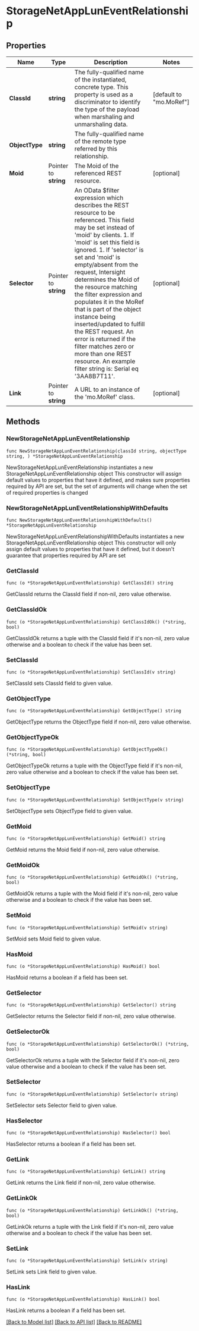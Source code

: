 # StorageNetAppLunEventRelationship

## Properties

Name | Type | Description | Notes
------------ | ------------- | ------------- | -------------
**ClassId** | **string** | The fully-qualified name of the instantiated, concrete type. This property is used as a discriminator to identify the type of the payload when marshaling and unmarshaling data. | [default to "mo.MoRef"]
**ObjectType** | **string** | The fully-qualified name of the remote type referred by this relationship. | 
**Moid** | Pointer to **string** | The Moid of the referenced REST resource. | [optional] 
**Selector** | Pointer to **string** | An OData $filter expression which describes the REST resource to be referenced. This field may be set instead of &#39;moid&#39; by clients. 1. If &#39;moid&#39; is set this field is ignored. 1. If &#39;selector&#39; is set and &#39;moid&#39; is empty/absent from the request, Intersight determines the Moid of the resource matching the filter expression and populates it in the MoRef that is part of the object instance being inserted/updated to fulfill the REST request. An error is returned if the filter matches zero or more than one REST resource. An example filter string is: Serial eq &#39;3AA8B7T11&#39;. | [optional] 
**Link** | Pointer to **string** | A URL to an instance of the &#39;mo.MoRef&#39; class. | [optional] 

## Methods

### NewStorageNetAppLunEventRelationship

`func NewStorageNetAppLunEventRelationship(classId string, objectType string, ) *StorageNetAppLunEventRelationship`

NewStorageNetAppLunEventRelationship instantiates a new StorageNetAppLunEventRelationship object
This constructor will assign default values to properties that have it defined,
and makes sure properties required by API are set, but the set of arguments
will change when the set of required properties is changed

### NewStorageNetAppLunEventRelationshipWithDefaults

`func NewStorageNetAppLunEventRelationshipWithDefaults() *StorageNetAppLunEventRelationship`

NewStorageNetAppLunEventRelationshipWithDefaults instantiates a new StorageNetAppLunEventRelationship object
This constructor will only assign default values to properties that have it defined,
but it doesn't guarantee that properties required by API are set

### GetClassId

`func (o *StorageNetAppLunEventRelationship) GetClassId() string`

GetClassId returns the ClassId field if non-nil, zero value otherwise.

### GetClassIdOk

`func (o *StorageNetAppLunEventRelationship) GetClassIdOk() (*string, bool)`

GetClassIdOk returns a tuple with the ClassId field if it's non-nil, zero value otherwise
and a boolean to check if the value has been set.

### SetClassId

`func (o *StorageNetAppLunEventRelationship) SetClassId(v string)`

SetClassId sets ClassId field to given value.


### GetObjectType

`func (o *StorageNetAppLunEventRelationship) GetObjectType() string`

GetObjectType returns the ObjectType field if non-nil, zero value otherwise.

### GetObjectTypeOk

`func (o *StorageNetAppLunEventRelationship) GetObjectTypeOk() (*string, bool)`

GetObjectTypeOk returns a tuple with the ObjectType field if it's non-nil, zero value otherwise
and a boolean to check if the value has been set.

### SetObjectType

`func (o *StorageNetAppLunEventRelationship) SetObjectType(v string)`

SetObjectType sets ObjectType field to given value.


### GetMoid

`func (o *StorageNetAppLunEventRelationship) GetMoid() string`

GetMoid returns the Moid field if non-nil, zero value otherwise.

### GetMoidOk

`func (o *StorageNetAppLunEventRelationship) GetMoidOk() (*string, bool)`

GetMoidOk returns a tuple with the Moid field if it's non-nil, zero value otherwise
and a boolean to check if the value has been set.

### SetMoid

`func (o *StorageNetAppLunEventRelationship) SetMoid(v string)`

SetMoid sets Moid field to given value.

### HasMoid

`func (o *StorageNetAppLunEventRelationship) HasMoid() bool`

HasMoid returns a boolean if a field has been set.

### GetSelector

`func (o *StorageNetAppLunEventRelationship) GetSelector() string`

GetSelector returns the Selector field if non-nil, zero value otherwise.

### GetSelectorOk

`func (o *StorageNetAppLunEventRelationship) GetSelectorOk() (*string, bool)`

GetSelectorOk returns a tuple with the Selector field if it's non-nil, zero value otherwise
and a boolean to check if the value has been set.

### SetSelector

`func (o *StorageNetAppLunEventRelationship) SetSelector(v string)`

SetSelector sets Selector field to given value.

### HasSelector

`func (o *StorageNetAppLunEventRelationship) HasSelector() bool`

HasSelector returns a boolean if a field has been set.

### GetLink

`func (o *StorageNetAppLunEventRelationship) GetLink() string`

GetLink returns the Link field if non-nil, zero value otherwise.

### GetLinkOk

`func (o *StorageNetAppLunEventRelationship) GetLinkOk() (*string, bool)`

GetLinkOk returns a tuple with the Link field if it's non-nil, zero value otherwise
and a boolean to check if the value has been set.

### SetLink

`func (o *StorageNetAppLunEventRelationship) SetLink(v string)`

SetLink sets Link field to given value.

### HasLink

`func (o *StorageNetAppLunEventRelationship) HasLink() bool`

HasLink returns a boolean if a field has been set.


[[Back to Model list]](../README.md#documentation-for-models) [[Back to API list]](../README.md#documentation-for-api-endpoints) [[Back to README]](../README.md)


